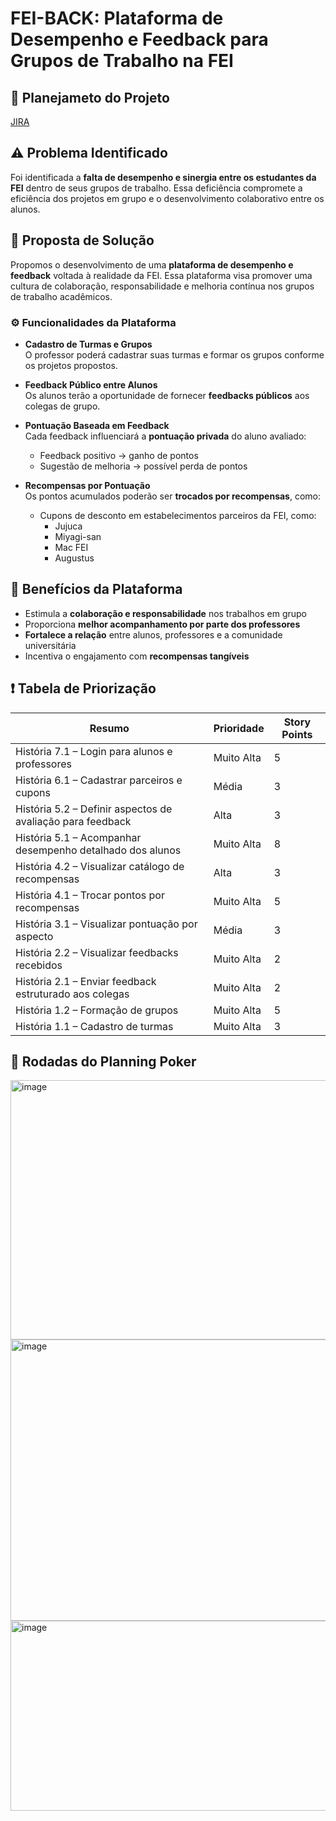 # FEI-BACK: Plataforma de Desempenho e Feedback para Grupos de Trabalho na FEI

## 📝 Planejameto do Projeto
[JIRA](https://feiback.atlassian.net/jira/software/projects/SCRUM/boards/1/timeline?selectedIssue=SCRUM-24)

## ⚠️ Problema Identificado

Foi identificada a **falta de desempenho e sinergia entre os estudantes da FEI** dentro de seus grupos de trabalho. Essa deficiência compromete a eficiência dos projetos em grupo e o desenvolvimento colaborativo entre os alunos.

## 🚀 Proposta de Solução

Propomos o desenvolvimento de uma **plataforma de desempenho e feedback** voltada à realidade da FEI. Essa plataforma visa promover uma cultura de colaboração, responsabilidade e melhoria contínua nos grupos de trabalho acadêmicos.

### ⚙️ Funcionalidades da Plataforma

- **Cadastro de Turmas e Grupos**  
  O professor poderá cadastrar suas turmas e formar os grupos conforme os projetos propostos.

- **Feedback Público entre Alunos**  
  Os alunos terão a oportunidade de fornecer **feedbacks públicos** aos colegas de grupo.

- **Pontuação Baseada em Feedback**  
  Cada feedback influenciará a **pontuação privada** do aluno avaliado:
  - Feedback positivo → ganho de pontos  
  - Sugestão de melhoria → possível perda de pontos

- **Recompensas por Pontuação**  
  Os pontos acumulados poderão ser **trocados por recompensas**, como:
  - Cupons de desconto em estabelecimentos parceiros da FEI, como:
    - Jujuca  
    - Miyagi-san  
    - Mac FEI  
    - Augustus  

## 🌟 Benefícios da Plataforma

- Estimula a **colaboração e responsabilidade** nos trabalhos em grupo  
- Proporciona **melhor acompanhamento por parte dos professores**  
- **Fortalece a relação** entre alunos, professores e a comunidade universitária  
- Incentiva o engajamento com **recompensas tangíveis**

## ❗ Tabela de Priorização

| Resumo                                                | Prioridade   | Story Points |
|-------------------------------------------------------|--------------|---------------|
| História 7.1 – Login para alunos e professores        | Muito Alta   | 5             |
| História 6.1 – Cadastrar parceiros e cupons           | Média        | 3             |
| História 5.2 – Definir aspectos de avaliação para feedback | Alta     | 3             |
| História 5.1 – Acompanhar desempenho detalhado dos alunos | Muito Alta | 8             |
| História 4.2 – Visualizar catálogo de recompensas     | Alta         | 3             |
| História 4.1 – Trocar pontos por recompensas          | Muito Alta   | 5             |
| História 3.1 – Visualizar pontuação por aspecto       | Média        | 3             |
| História 2.2 – Visualizar feedbacks recebidos         | Muito Alta   | 2             |
| História 2.1 – Enviar feedback estruturado aos colegas| Muito Alta   | 2             |
| História 1.2 – Formação de grupos                     | Muito Alta   | 5             |
| História 1.1 – Cadastro de turmas                     | Muito Alta   | 3             |


## 🎲 Rodadas do Planning Poker
<img width="1609" height="415" alt="image" src="https://github.com/user-attachments/assets/04635861-75e9-4316-b626-50435080e97b" />
<br>
<img width="1567" height="450" alt="image" src="https://github.com/user-attachments/assets/f1a18f48-d6e1-4234-be92-675cd0ebbaee" />
<br>
<img width="1627" height="304" alt="image" src="https://github.com/user-attachments/assets/4f983243-b51e-4d45-a9f1-94eda335404b" />

